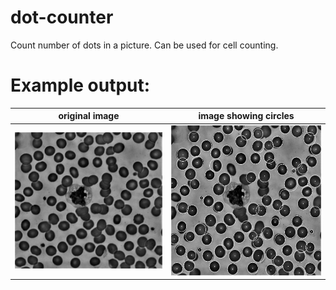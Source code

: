 # dot-counter
Count number of dots in a picture. Can be used for cell counting.

# Example output:
| original image | image showing circles
:-------------------------:|:-------------------------:
<img src="./Monocyte_40x.JPG" width="500">  |  <img src="./Monocyte_40x_counted.JPG" width="500">
